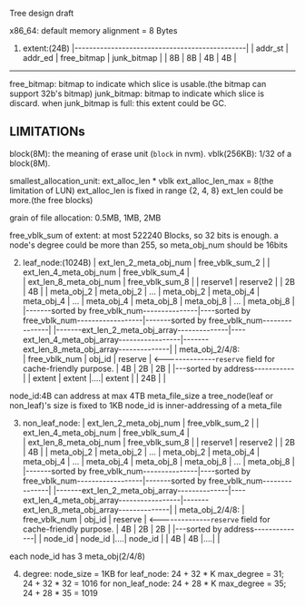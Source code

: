 Tree design draft 
 
x86_64: default memory alignment = 8 Bytes

 1. extent:(24B)
 |-----------------------------------------------|
 | addr_st | addr_ed | free_bitmap | junk_bitmap |
 | 8B      | 8B      | 4B          | 4B          |
 -------------------------------------------------
 free_bitmap: bitmap to indicate which slice is usable.(the bitmap can support 32b's bitmap)
 junk_bitmap: bitmap to indicate which slice is discard.
 when junk_bitmap is full: this extent could be GC.

 LIMITATIONs
 -----------
 block(8M): the meaning of erase unit (`block` in nvm). 
 vblk(256KB): 1/32 of a block(8M).


 smallest_allocation_unit: ext_alloc_len * vblk
 ext_alloc_len_max = 8(the limitation of LUN)
 ext_alloc_len is fixed in range {2, 4, 8}
 ext_len could be more.(the free blocks)

 grain of file allocation: 0.5MB, 1MB, 2MB

 free_vblk_sum of extent: at most 522240 Blocks, so 32 bits is enough.
 a node's degree could be more than 255, so meta_obj_num should be 16bits

 2. leaf_node:(1024B)
 | ext_len_2_meta_obj_num | free_vblk_sum_2  | 
 | ext_len_4_meta_obj_num | free_vblk_sum_4  |																					
 | ext_len_8_meta_obj_num | free_vblk_sum_8  |
 | reserve1               | reserve2         |
 | 2B                     | 4B               |
 | meta_obj_2 | meta_obj_2 | ... |  meta_obj_2 | meta_obj_4 | meta_obj_4 | ... |  meta_obj_4 | meta_obj_8 | meta_obj_8 | ... |  meta_obj_8 |
 |-------sorted by free_vblk_num---------------|----sorted by free_vblk_num------------------|-------sorted by free_vblk_num---------------|
 |-------ext_len_2_meta_obj_array--------------|----ext_len_4_meta_obj_array-----------------|-------ext_len_8_meta_obj_array--------------|
 | meta_obj_2/4/8:  
 | free_vblk_num | obj_id | reserve | <--------------`reserve` field for cache-friendly purpose.
 | 4B            | 2B     | 2B      | 
 |---sorted by address-----------|
 | extent | extent |....| extent |
 | 24B    |                      |
  
 node_id:4B can address at max 4TB meta_file_size
 a tree_node(leaf or non_leaf)'s size is fixed to 1KB
 node_id is inner-addressing of a meta_file
 
 3. non_leaf_node:
 | ext_len_2_meta_obj_num | free_vblk_sum_2  | 
 | ext_len_4_meta_obj_num | free_vblk_sum_4  |																					
 | ext_len_8_meta_obj_num | free_vblk_sum_8  |
 | reserve1               | reserve2         |
 | 2B                     | 4B               |
 | meta_obj_2 | meta_obj_2 | ... |  meta_obj_2 | meta_obj_4 | meta_obj_4 | ... |  meta_obj_4 | meta_obj_8 | meta_obj_8 | ... |  meta_obj_8 |
 |-------sorted by free_vblk_num---------------|----sorted by free_vblk_num------------------|-------sorted by free_vblk_num---------------|
 |-------ext_len_2_meta_obj_array--------------|----ext_len_4_meta_obj_array-----------------|-------ext_len_8_meta_obj_array--------------|
 | meta_obj_2/4/8:
 | free_vblk_num | obj_id | reserve | <--------------`reserve` field for cache-friendly purpose.
 | 4B            | 2B     | 2B      | 
 |---sorted by address--------------|
 | node_id | node_id |....| node_id |
 | 4B      | 4B      |....|         |

 each node_id has 3 meta_obj(2/4/8)

 4. degree:
 node_size = 1KB
 for leaf_node: 24 + 32 * K         max_degree = 31;  24 + 32 * 32  = 1016
 for non_leaf_node: 24 + 28 * K       max_degree = 35;  24 + 28 * 35 = 1019


